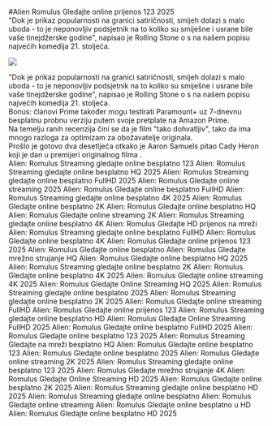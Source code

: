 #Alien Romulus Gledajte online prijenos 123 2025  
"Dok je prikaz popularnosti na granici satiričnosti, smijeh dolazi s malo uboda - to je neponovljiv podsjetnik na to koliko su smiješne i usrane bile vaše tinejdžerske godine", napisao je Rolling Stone o s na našem popisu najvećih komedija 21. stoljeća.  
  
[![](https://i.imgur.com/qSNzIqt.png)](https://movie.rssnews.media/InASvOOGK.php)  
  
"Dok je prikaz popularnosti na granici satiričnosti, smijeh dolazi s malo uboda - to je neponovljiv podsjetnik na to koliko su smiješne i usrane bile vaše tinejdžerske godine", napisao je Rolling Stone o s na našem popisu najvećih komedija 21. stoljeća.  
Bonus: članovi Prime također mogu testirati Paramount+ uz 7-dnevnu besplatnu probnu verziju putem svoje pretplate na Amazon Prime.  
Na temelju ranih recenzija čini se da je film "tako dohvatljiv", tako da ima mnogo razloga za optimizam za obožavatelje originala.  
Prošlo je gotovo dva desetljeća otkako je Aaron Samuels pitao Cady Heron koji je dan u premijeri originalnog filma .  
Alien: Romulus Streaming gledajte online besplatno 123
Alien: Romulus Streaming gledajte online besplatno HQ 2025
Alien: Romulus Streaming gledajte online besplatno FullHD 2025
Alien: Romulus Gledajte online streaming 2025
Alien: Romulus Gledajte online besplatno FullHD
Alien: Romulus Streaming gledajte online besplatno 4K 2025
Alien: Romulus Gledajte online besplatno 2K
Alien: Romulus Gledajte online besplatno HQ
Alien: Romulus Gledajte online streaming 2K
Alien: Romulus Streaming gledajte online besplatno 4K
Alien: Romulus Gledajte HD prijenos na mreži
Alien: Romulus Streaming gledajte online besplatno FullHD
Alien: Romulus Gledajte online besplatno 4K
Alien: Romulus Gledajte online prijenos 123 2025
Alien: Romulus Gledajte online besplatno
Alien: Romulus Gledajte mrežno strujanje HQ
Alien: Romulus Gledajte online besplatno HQ 2025
Alien: Romulus Streaming gledajte online besplatno 2K
Alien: Romulus Gledajte online besplatno 4K 2025
Alien: Romulus Gledajte online streaming 4K 2025
Alien: Romulus Gledajte Online Streaming HQ 2025
Alien: Romulus Streaming gledajte online besplatno 2025
Alien: Romulus Streaming gledajte online besplatno 2K 2025
Alien: Romulus Gledajte online streaming FullHD
Alien: Romulus Gledajte online prijenos 123
Alien: Romulus Streaming gledajte online besplatno HD
Alien: Romulus Gledajte Online Streaming FullHD 2025
Alien: Romulus Gledajte online besplatno FullHD 2025
Alien: Romulus Gledajte online besplatno 123 2025
Alien: Romulus Streaming Gledajte na mreži besplatno HQ
Alien: Romulus Gledajte online besplatno 123
Alien: Romulus Gledajte online besplatno 2025
Alien: Romulus Gledajte online streaming 2K 2025
Alien: Romulus Streaming gledajte online besplatno 123 2025
Alien: Romulus Gledajte mrežno strujanje 4K
Alien: Romulus Gledajte Online Streaming HD 2025
Alien: Romulus Gledajte online besplatno 2K 2025
Alien: Romulus Streaming gledajte online besplatno HD 2025
Alien: Romulus Streaming gledajte online besplatno
Alien: Romulus Gledajte online streaming
Alien: Romulus Gledajte online besplatno u HD
Alien: Romulus Gledajte online besplatno HD 2025